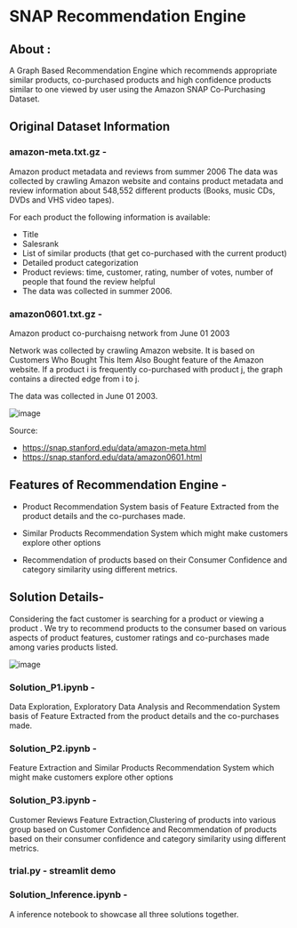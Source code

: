 
# SNAP Recommendation Engine

## About :
A Graph Based Recommendation Engine which recommends appropriate similar products, co-purchased products and high confidence products similar to one viewed by user using the Amazon SNAP Co-Purchasing Dataset.

## Original Dataset Information

### amazon-meta.txt.gz -
Amazon product metadata and reviews from summer 2006
The data was collected by crawling Amazon website and contains product metadata and review information about 548,552 different products (Books, music CDs, DVDs and VHS video tapes).

For each product the following information is available:

- Title
- Salesrank
- List of similar products (that get co-purchased with the current product)
- Detailed product categorization
- Product reviews: time, customer, rating, number of votes, number of people that found the review helpful
- The data was collected in summer 2006.

### amazon0601.txt.gz -
Amazon product co-purchaisng network from June 01 2003

Network was collected by crawling Amazon website. It is based on Customers Who Bought This Item Also Bought feature of the Amazon website. If a product i is frequently co-purchased with product j, the graph contains a directed edge from i to j.

The data was collected in June 01 2003.

![image](https://user-images.githubusercontent.com/72119231/175798861-b65234b1-06bc-4b5b-a5f3-3c6a5c6464ac.png)

Source: 
 - https://snap.stanford.edu/data/amazon-meta.html
 - https://snap.stanford.edu/data/amazon0601.html
 
## Features of Recommendation Engine -

- Product Recommendation System basis of Feature Extracted from the product details and the co-purchases made.

- Similar Products Recommendation System which might make customers explore other options

- Recommendation of products based on their Consumer Confidence and category similarity using different metrics.


## Solution Details-

Considering the fact customer is searching for a product or viewing a product . We try to recommend products to the consumer based on various aspects of product features, customer ratings and co-purchases made among varies products listed.

![image](https://user-images.githubusercontent.com/72119231/175799027-dafcd190-bb40-4254-bd51-bda1d7fca420.png)


### Solution_P1.ipynb - 
Data Exploration, Exploratory Data Analysis and Recommendation System basis of Feature Extracted from the product details and the co-purchases made.

### Solution_P2.ipynb - 
Feature Extraction and Similar Products Recommendation System which might make customers explore other options

### Solution_P3.ipynb - 
Customer Reviews Feature Extraction,Clustering of products into various group based on Customer Confidence and Recommendation of products based on their consumer confidence and category similarity using different metrics.

### trial.py - streamlit demo

### Solution_Inference.ipynb - 
A inference notebook to showcase all three solutions together.

